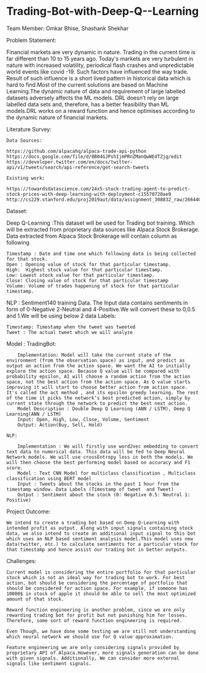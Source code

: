 # Trading-Bot-with-Deep-Q--Learning

Team Member:
Omkar Bhise, Shashank Shekhar

Problem Statement: 

Financial markets are very dynamic in nature. Trading in the current time is far different than 10 to 15 years ago. Today's markets are very turbulent in nature with increased volatility, periodical flash crashes and unpredictable world events like covid -19. Such factors have influenced the way trade. Result of such influence is a short lived pattern in historical data which is hard to find.Most of the current solutions are based on Machine Learning.The dynamic nature of data and requirement of large labelled datasets adversely affects the ML models. DRL doesn’t rely on large labelled data sets and, therefore, has a better feasibility than ML models.DRL works on a reward function and hence optimises according to the dynamic nature of financial markets.

Literature Survey:

	Data Sources: 

	https://github.com/alpacahq/alpaca-trade-api-python
	https://docs.google.com/file/d/0B04GJPshIjmPRnZManQwWEdTZjg/edit
	https://developer.twitter.com/en/docs/twitter-api/v1/tweets/search/api-reference/get-search-tweets

	Existing work: 

	https://towardsdatascience.com/24x5-stock-trading-agent-to-predict-stock-prices-with-deep-learning-with-deployment-c15570720ae9
	http://cs229.stanford.edu/proj2019aut/data/assignment_308832_raw/26644050.pdf

Dataset:

Deep Q-Learning :This dataset will be used for Trading bot training. Which will be extracted from proprietary data sources like Alpaca Stock Brokerage. Data extracted from Alpaca Stock Brokerage will contain column as following 
	
	Timestamp : Date and time one which following data is being collected for that stock.
	Open : Opening value of stock for that particular timestamp.
	High:  Highest stock value for that particular timestamp.
	Low: Lowest stock value for that particular timestamp.
	Close: Closing value of stock for that particular timestamp
	Volume: Volume of trades happening of stock for that particular timestamp.

NLP : Sentiment140 training Data. The Input data contains sentiments in form of 0-Negative 2-Neutral and 4-Positive.We will convert these to 0,0.5 and 1.We will be using below 2 data Labels:
   
	Timestamp: Timestamp when the tweet was tweeted
   	Tweet : The actual tweet which we will analyze

Model :
   TradingBot:

		Implementation: Model will take the current state of the environment (from the observation space) as input, and predict as output an action from the action space. We want the AI to initially explore the action space. Because Q value will be compared with probability epsilon, AI will choose a random action from the action space, not the best action from the action space. As Q value starts improving it will start to choose better action from action space. It's called the act method , and its epsilon greedy learning. The rest of the time it picks the network’s best predicted action, simply by current state through the network to predict the best next action.
		Model Description : Double Deep Q Learning (ANN / LSTM), Deep Q Learning(ANN / LSTM)
		Input: Open, High, Low, Close, Volume, Sentiment
		Output: Action(Buy, Sell, Hold)

	NLP:
	
		Implementation : We will firstly use word2vec embedding to convert text data to numerical data. This data will be fed to Deep Neural Network models. We will use crossEntropy loss in both the models. We will then choose the best performing model based on accuracy and F1 score.
		Model : Text CNN Model for multiclass classification , Multiclass classification using BERT model
		Input : Tweets about the stocks in the past 1 hour from the timestamp window. Data Labels (Timestamp of tweet  and Tweet)
		Output : Sentiment about the stock (0: Negative 0.5: Neutral 1: Positive)


Project Outcome:

	We intend to create a trading bot based on Deep Q-Learning with intended profit as output. Along with input signals containing stock data, we also intend to create an additional input signal to this bot which uses an NLP based sentiment analysis model.This model uses new data(twitter, etc.) to calculate sentiments for a particular stock for that timestamp and hence assist our trading bot in better outputs.

Challenges:

	Current model is considering the entire portfolio for that particular stock which is not an ideal way for trading bot to work. For best action, bot should be considering the percentage of portfolio that should be considered for action space. For example, if someone has 10000$ in stock of apple it should be able to sell the most optimized amount of that stock. 

	Reward function engineering is another problem, since we are only rewarding trading bot for profit but not punishing him for losses. Therefore, some sort of reward function engineering is required.

	Even Though, we have done some testing we are still not understanding which neural network we should use for Q value approximation. 

	Feature engineering we are only considering signals provided by proprietary API of Alpaca.However, more signals generation can be done with given signals. Additionally, We can consider more external signals like sentiment signals.    
